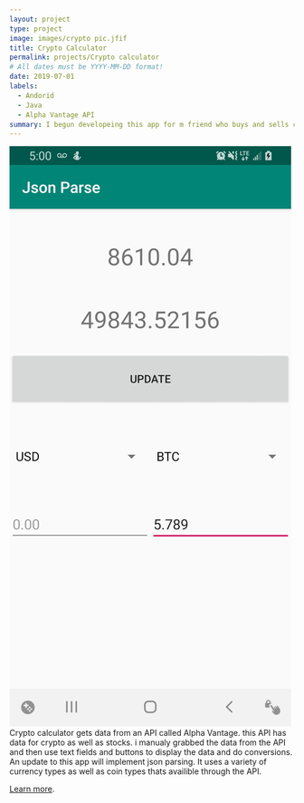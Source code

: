 ```yaml
---
layout: project
type: project
image: images/crypto pic.jfif
title: Crypto Calculator
permalink: projects/Crypto calculator
# All dates must be YYYY-MM-DD format!
date: 2019-07-01
labels:
  - Andorid
  - Java
  - Alpha Vantage API
summary: I begun developeing this app for m friend who buys and sells cryto to people in hawaii that dont have access to the exchanges. 
---
```


<div class="ui small rounded images">
  
</div>
<img class="ui medium right floated rounded image" src="../images/cryptoPic1.jpg">
Crypto calculator gets data from an API called Alpha Vantage. this API has data for crypto as well as stocks. i manualy grabbed the data from the API and then use text fields and buttons to display the data and do conversions. An update to this app will implement json parsing. It uses a variety of currency types as well as coin types thats availible through the API.

[Learn more](https://www.alphavantage.co/).




